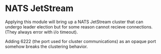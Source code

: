 # NATS JetStream

Applying this module will bring up a NATS JetStream cluster that can undergo leader election but for some reason cannot recieve connections. (They always error with i/o timeout).

Adding 6222 (the port used for cluster communications) as an opaque port somehow breaks the clustering behavior.